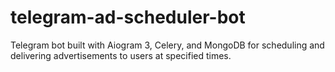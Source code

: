 # telegram-ad-scheduler-bot
Telegram bot built with Aiogram 3, Celery, and MongoDB for scheduling and delivering advertisements to users at specified times.
